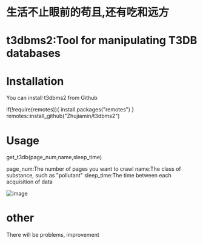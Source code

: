 #                    生活不止眼前的苟且,还有吃和远方



# t3dbms2:Tool for manipulating T3DB databases
# Installation
You can install t3dbms2 from Github

if(!require(remotes)){
install.packages("remotes")
}
remotes::install_github("Zhujiamin/t3dbms2")

# Usage
get_t3db(page_num,name,sleep_time)

page_num:The number of pages you want to crawl
name:The class of substance, such as "pollutant"
sleep_time:The time between each acquisition of data

![image](https://user-images.githubusercontent.com/93595586/196357074-4fee4e08-b667-451f-9cb5-5b90cbc4cc04.png)


# other
There will be problems, improvement




